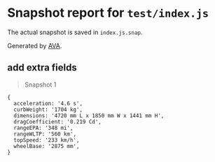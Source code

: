 # Snapshot report for `test/index.js`

The actual snapshot is saved in `index.js.snap`.

Generated by [AVA](https://avajs.dev).

## add extra fields

> Snapshot 1

    {
      acceleration: '4.6 s',
      curbWeight: '1704 kg',
      dimensions: '4720 mm L x 1850 mm W x 1441 mm H',
      dragCoefficient: '0.219 Cd',
      rangeEPA: '348 mi',
      rangeWLTP: '560 km',
      topSpeed: '233 km/h',
      wheelBase: '2875 mm',
    }
